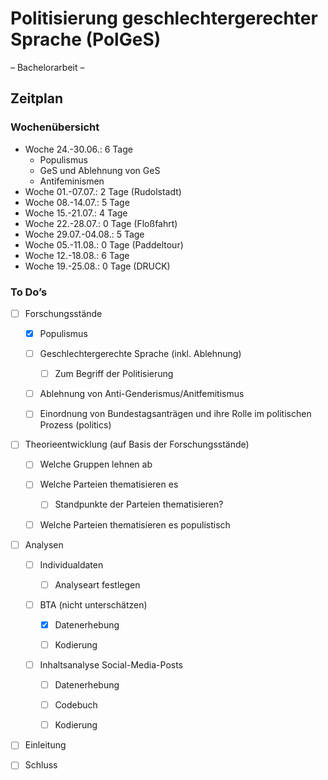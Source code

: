 # Politisierung geschlechtergerechter Sprache (PolGeS)

– Bachelorarbeit –

## Zeitplan

### Wochenübersicht

- Woche 24.-30.06.: 6 Tage
  - Populismus
  - GeS und Ablehnung von GeS
  - Antifeminismen
- Woche 01.-07.07.: 2 Tage (Rudolstadt)
- Woche 08.-14.07.: 5 Tage
- Woche 15.-21.07.: 4 Tage
- Woche 22.-28.07.: 0 Tage (Floßfahrt)
- Woche 29.07.-04.08.: 5 Tage
- Woche 05.-11.08.: 0 Tage (Paddeltour)
- Woche 12.-18.08.: 6 Tage
- Woche 19.-25.08.: 0 Tage (DRUCK)

### To Do’s

- [ ] Forschungsstände
  
  - [x] Populismus
  
  - [ ] Geschlechtergerechte Sprache (inkl. Ablehnung)
    
    - [ ] Zum Begriff der Politisierung
  
  - [ ] Ablehnung von Anti-Genderismus/Anitfemitismus
  
  - [ ] Einordnung von Bundestagsanträgen und ihre Rolle im politischen Prozess (politics)

- [ ] Theorieentwicklung (auf Basis der Forschungsstände)
  
  - [ ] Welche Gruppen lehnen ab
  
  - [ ] Welche Parteien thematisieren es
    
    - [ ] Standpunkte der Parteien thematisieren?
  
  - [ ] Welche Parteien thematisieren es populistisch

- [ ] Analysen
  
  - [ ] Individualdaten
    
    - [ ] Analyseart festlegen
  
  - [ ] BTA (nicht unterschätzen)
    
    - [x] Datenerhebung
    
    - [ ] Kodierung
  
  - [ ] Inhaltsanalyse Social-Media-Posts
    
    - [ ] Datenerhebung
    
    - [ ] Codebuch
    
    - [ ] Kodierung

- [ ] Einleitung

- [ ] Schluss
